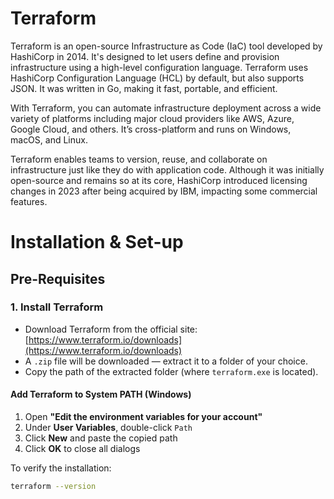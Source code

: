 # Terraform 
Terraform is an open-source Infrastructure as Code (IaC) tool developed by HashiCorp in 2014. It's designed to let users define and provision infrastructure using a high-level configuration language. Terraform uses HashiCorp Configuration Language (HCL) by default, but also supports JSON. It was written in Go, making it fast, portable, and efficient.

With Terraform, you can automate infrastructure deployment across a wide variety of platforms including major cloud providers like AWS, Azure, Google Cloud, and others. It’s cross-platform and runs on Windows, macOS, and Linux.

Terraform enables teams to version, reuse, and collaborate on infrastructure just like they do with application code. Although it was initially open-source and remains so at its core, HashiCorp introduced licensing changes in 2023 after being acquired by IBM, impacting some commercial features.


# Installation & Set-up

## Pre-Requisites

### 1. Install Terraform

- Download Terraform from the official site: [https://www.terraform.io/downloads](https://www.terraform.io/downloads)
- A `.zip` file will be downloaded — extract it to a folder of your choice.
- Copy the path of the extracted folder (where `terraform.exe` is located).

#### Add Terraform to System PATH (Windows)

1. Open **"Edit the environment variables for your account"**
2. Under **User Variables**, double-click `Path`
3. Click **New** and paste the copied path
4. Click **OK** to close all dialogs

To verify the installation:

```bash
terraform --version
